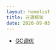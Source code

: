 ```yaml
---
layout: homelist
title: 开源框架
date: 2020-09-03
---
```


* [GC调优](/dict/opensource/gc-tuning.html?开源框架)
